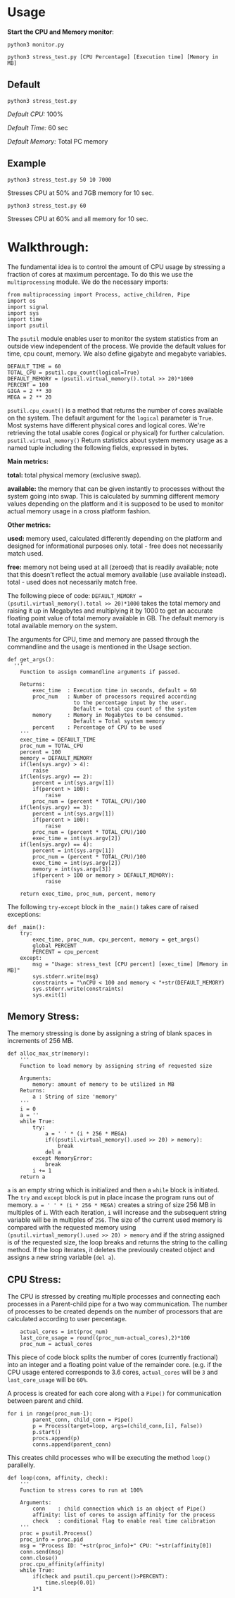 # Usage

__Start the CPU and Memory monitor__:

`python3 monitor.py`

`python3 stress_test.py [CPU Percentage] [Execution time] [Memory in MB]`

## Default

`python3 stress_test.py`

*Default CPU:* 100%

*Default Time:* 60 sec

*Default Memory:* Total PC memory

## Example

`python3 stress_test.py 50 10 7000`

Stresses CPU at 50% and 7GB memory for 10 sec.

`python3 stress_test.py 60`

Stresses CPU at 60% and all memory for 10 sec.


# Walkthrough:

The fundamental idea is to control the amount of CPU usage by stressing a fraction of cores at maximum percentage. To do this we use the `multiprocessing` module. We do the necessary imports:

```
from multiprocessing import Process, active_children, Pipe
import os
import signal
import sys
import time
import psutil
```

The `psutil` module enables user to monitor the system statistics from an outside view independent of the process. We provide the default values for time, cpu count, memory. We also define gigabyte and megabyte variables.

```
DEFAULT_TIME = 60
TOTAL_CPU = psutil.cpu_count(logical=True)
DEFAULT_MEMORY = (psutil.virtual_memory().total >> 20)*1000
PERCENT = 100
GIGA = 2 ** 30
MEGA = 2 ** 20
```
`psutil.cpu_count()` is a method that returns the number of cores available on the system. The default argument for the `logical` parameter is `True`. Most systems have different physical cores and logical cores. We're retrieving the total usable cores (logical or physical) for further calculation. `psutil.virtual_memory()` Return statistics about system memory usage as a named tuple including the following fields, expressed in bytes. 

__Main metrics:__

__total:__ total physical memory (exclusive swap).

__available:__ the memory that can be given instantly to processes without the system going into swap. This is calculated by summing different memory values depending on the platform and it is supposed to be used to monitor actual memory usage in a cross platform fashion.

__Other metrics:__

__used:__ memory used, calculated differently depending on the platform and designed for informational purposes only. total - free does not necessarily match used.

__free:__ memory not being used at all (zeroed) that is readily available; note that this doesn’t reflect the actual memory available (use available instead). total - used does not necessarily match free.

The following piece of code: `DEFAULT_MEMORY = (psutil.virtual_memory().total >> 20)*1000` takes the total memory and raising it up in Megabytes and multiplying it by 1000 to get an accurate floating point value of total memory available in GB. The default memory is total available memory on the system. 

The arguments for CPU, time and memory are passed through the commandline and the usage is mentioned in the Usage section. 
```
def get_args():
  '''
    Function to assign commandline arguments if passed.
    
    Returns:
        exec_time  : Execution time in seconds, default = 60
        proc_num   : Number of processors required according 
                     to the percentage input by the user.
                     Default = total cpu count of the system
        memory     : Memory in Megabytes to be consumed.
                     Default = Total system memory
        percent    : Percentage of CPU to be used
    '''
    exec_time = DEFAULT_TIME
    proc_num = TOTAL_CPU
    percent = 100
    memory = DEFAULT_MEMORY
    if(len(sys.argv) > 4):
        raise
    if(len(sys.argv) == 2):
        percent = int(sys.argv[1])
        if(percent > 100):
            raise
        proc_num = (percent * TOTAL_CPU)/100
    if(len(sys.argv) == 3):
        percent = int(sys.argv[1])
        if(percent > 100):
            raise
        proc_num = (percent * TOTAL_CPU)/100
        exec_time = int(sys.argv[2])
    if(len(sys.argv) == 4):
        percent = int(sys.argv[1])
        proc_num = (percent * TOTAL_CPU)/100
        exec_time = int(sys.argv[2])
        memory = int(sys.argv[3])
        if(percent > 100 or memory > DEFAULT_MEMORY):
            raise

    return exec_time, proc_num, percent, memory
```
The following `try-except` block in the `_main()` takes care of raised exceptions:
```
def _main():
    try:
        exec_time, proc_num, cpu_percent, memory = get_args()
        global PERCENT
        PERCENT = cpu_percent
    except:
        msg = "Usage: stress_test [CPU percent] [exec_time] [Memory in MB]"
        sys.stderr.write(msg)
        constraints = "\nCPU < 100 and memory < "+str(DEFAULT_MEMORY)
        sys.stderr.write(constraints)
        sys.exit(1)
```


## Memory Stress:

The memory stressing is done by assigning a string of blank spaces in increments of 256 MB. 

```
def alloc_max_str(memory):
    '''
    Function to load memory by assigning string of requested size

    Arguments:
        memory: amount of memory to be utilized in MB
    Returns:
        a : String of size 'memory'
    '''
    i = 0
    a = ''
    while True:
        try:
            a = ' ' * (i * 256 * MEGA)
            if((psutil.virtual_memory().used >> 20) > memory):
                break
            del a
        except MemoryError:
            break
        i += 1
    return a
```

`a` is an empty string which is initialized and then a `while` block is initiated. The `try` and `except` block is put in place incase the program runs out of memory. `a = ' ' * (i * 256 * MEGA)` creates a string of size 256 MB in multiples of `i`. With each iteration, `i` will increase and the subsequent string variable will be in multiples of `256`. The size of the current used memory is compared with the requested memory using `(psutil.virtual_memory().used >> 20) > memory` and if the string assigned is of the requested size, the loop breaks and returns the string to the calling method. If the loop iterates, it deletes the previously created object and assigns a new string variable (`del a`). 


## CPU Stress:

The CPU is stressed by creating multiple processes and connecting each processes in a Parent-child pipe for a two way communication. The number of processes to be created depends on the number of processors that are calculated according to user percentage. 
```
    actual_cores = int(proc_num)
    last_core_usage = round((proc_num-actual_cores),2)*100
    proc_num = actual_cores
```
This piece of code block splits the number of cores (currently fractional) into an integer and a floating point value of the remainder core. (e.g. if the CPU usage entered corresponds to 3.6 cores,  `actual_cores` will be `3` and `last_core_usage` will be `60%`.

A process is created for each core along with a `Pipe()` for communication between parent and child.
```
for i in range(proc_num-1):
        parent_conn, child_conn = Pipe()
        p = Process(target=loop, args=(child_conn,[i], False))
        p.start()
        procs.append(p)
        conns.append(parent_conn)
```

This creates child processes who will be executing the method `loop()` parallelly. 
```
def loop(conn, affinity, check):
    '''
    Function to stress cores to run at 100%

    Arguments:
        conn    : child connection which is an object of Pipe()
        affinity: list of cores to assign affinity for the process
        check   : conditional flag to enable real time calibration
    '''
    proc = psutil.Process()
    proc_info = proc.pid
    msg = "Process ID: "+str(proc_info)+" CPU: "+str(affinity[0])
    conn.send(msg)
    conn.close()
    proc.cpu_affinity(affinity)
    while True:
        if(check and psutil.cpu_percent()>PERCENT):
            time.sleep(0.01)
        1*1
```
